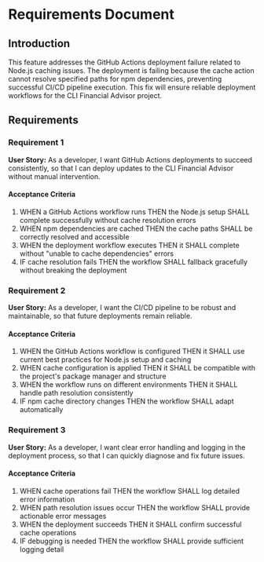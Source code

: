 # Requirements Document

## Introduction

This feature addresses the GitHub Actions deployment failure related to Node.js caching issues. The deployment is failing because the cache action cannot resolve specified paths for npm dependencies, preventing successful CI/CD pipeline execution. This fix will ensure reliable deployment workflows for the CLI Financial Advisor project.

## Requirements

### Requirement 1

**User Story:** As a developer, I want GitHub Actions deployments to succeed consistently, so that I can deploy updates to the CLI Financial Advisor without manual intervention.

#### Acceptance Criteria

1. WHEN a GitHub Actions workflow runs THEN the Node.js setup SHALL complete successfully without cache resolution errors
2. WHEN npm dependencies are cached THEN the cache paths SHALL be correctly resolved and accessible
3. WHEN the deployment workflow executes THEN it SHALL complete without "unable to cache dependencies" errors
4. IF cache resolution fails THEN the workflow SHALL fallback gracefully without breaking the deployment

### Requirement 2

**User Story:** As a developer, I want the CI/CD pipeline to be robust and maintainable, so that future deployments remain reliable.

#### Acceptance Criteria

1. WHEN the GitHub Actions workflow is configured THEN it SHALL use current best practices for Node.js setup and caching
2. WHEN cache configuration is applied THEN it SHALL be compatible with the project's package manager and structure
3. WHEN the workflow runs on different environments THEN it SHALL handle path resolution consistently
4. IF npm cache directory changes THEN the workflow SHALL adapt automatically

### Requirement 3

**User Story:** As a developer, I want clear error handling and logging in the deployment process, so that I can quickly diagnose and fix future issues.

#### Acceptance Criteria

1. WHEN cache operations fail THEN the workflow SHALL log detailed error information
2. WHEN path resolution issues occur THEN the workflow SHALL provide actionable error messages
3. WHEN the deployment succeeds THEN it SHALL confirm successful cache operations
4. IF debugging is needed THEN the workflow SHALL provide sufficient logging detail